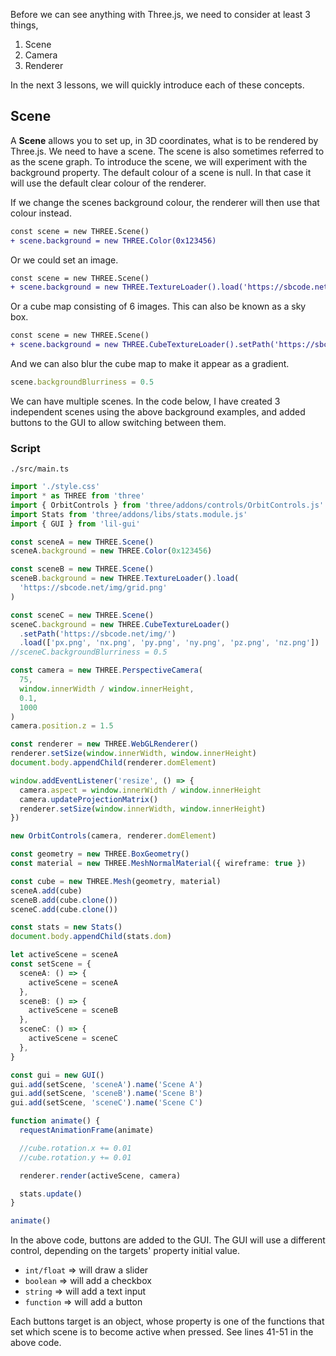 Before we can see anything with Three.js, we need to consider at least 3 things,

1. Scene
2. Camera
3. Renderer

In the next 3 lessons, we will quickly introduce each of these concepts.

## Scene

A **Scene** allows you to set up, in 3D coordinates, what is to be rendered by Three.js.
We need to have a scene. The scene is also sometimes referred to as the scene graph.
To introduce the scene, we will experiment with the background property.
The default colour of a scene is null. In that case it will use the default clear colour of the renderer.

If we change the scenes background colour, the renderer will then use that colour instead.

```diff
const scene = new THREE.Scene()
+ scene.background = new THREE.Color(0x123456)
```

Or we could set an image.

```diff
const scene = new THREE.Scene()
+ scene.background = new THREE.TextureLoader().load('https://sbcode.net/img/grid.png')
```

Or a cube map consisting of 6 images. This can also be known as a sky box.

```diff
const scene = new THREE.Scene()
+ scene.background = new THREE.CubeTextureLoader().setPath('https://sbcode.net/img/').load(['px.png', 'nx.png', 'py.png', 'ny.png', 'pz.png', 'nz.png'])
```

And we can also blur the cube map to make it appear as a gradient.

```ts
scene.backgroundBlurriness = 0.5
```

We can have multiple scenes. In the code below, I have created 3 independent scenes using the above background examples, and added buttons to the GUI to allow switching between them.

### Script

`./src/main.ts`

```ts
import './style.css'
import * as THREE from 'three'
import { OrbitControls } from 'three/addons/controls/OrbitControls.js'
import Stats from 'three/addons/libs/stats.module.js'
import { GUI } from 'lil-gui'

const sceneA = new THREE.Scene()
sceneA.background = new THREE.Color(0x123456)

const sceneB = new THREE.Scene()
sceneB.background = new THREE.TextureLoader().load(
  'https://sbcode.net/img/grid.png'
)

const sceneC = new THREE.Scene()
sceneC.background = new THREE.CubeTextureLoader()
  .setPath('https://sbcode.net/img/')
  .load(['px.png', 'nx.png', 'py.png', 'ny.png', 'pz.png', 'nz.png'])
//sceneC.backgroundBlurriness = 0.5

const camera = new THREE.PerspectiveCamera(
  75,
  window.innerWidth / window.innerHeight,
  0.1,
  1000
)
camera.position.z = 1.5

const renderer = new THREE.WebGLRenderer()
renderer.setSize(window.innerWidth, window.innerHeight)
document.body.appendChild(renderer.domElement)

window.addEventListener('resize', () => {
  camera.aspect = window.innerWidth / window.innerHeight
  camera.updateProjectionMatrix()
  renderer.setSize(window.innerWidth, window.innerHeight)
})

new OrbitControls(camera, renderer.domElement)

const geometry = new THREE.BoxGeometry()
const material = new THREE.MeshNormalMaterial({ wireframe: true })

const cube = new THREE.Mesh(geometry, material)
sceneA.add(cube)
sceneB.add(cube.clone())
sceneC.add(cube.clone())

const stats = new Stats()
document.body.appendChild(stats.dom)

let activeScene = sceneA
const setScene = {
  sceneA: () => {
    activeScene = sceneA
  },
  sceneB: () => {
    activeScene = sceneB
  },
  sceneC: () => {
    activeScene = sceneC
  },
}

const gui = new GUI()
gui.add(setScene, 'sceneA').name('Scene A')
gui.add(setScene, 'sceneB').name('Scene B')
gui.add(setScene, 'sceneC').name('Scene C')

function animate() {
  requestAnimationFrame(animate)

  //cube.rotation.x += 0.01
  //cube.rotation.y += 0.01

  renderer.render(activeScene, camera)

  stats.update()
}

animate()
```

In the above code, buttons are added to the GUI. The GUI will use a different control, depending on the targets' property initial value.

- `int/float` ⇒ will draw a slider
- `boolean` ⇒ will add a checkbox
- `string` ⇒ will add a text input
- `function` ⇒ will add a button

Each buttons target is an object, whose property is one of the functions that set which scene is to become active when pressed. See lines 41-51 in the above code.
